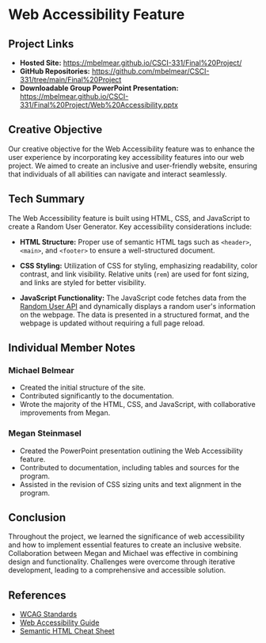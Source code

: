 # Web Accessibility Feature

## Project Links

- **Hosted Site:** https://mbelmear.github.io/CSCI-331/Final%20Project/
- **GitHub Repositories:** https://github.com/mbelmear/CSCI-331/tree/main/Final%20Project
- **Downloadable Group PowerPoint Presentation:** https://mbelmear.github.io/CSCI-331/Final%20Project/Web%20Accessibility.pptx

## Creative Objective

Our creative objective for the Web Accessibility feature was to enhance the user experience by incorporating key accessibility features into our web project. We aimed to create an inclusive and user-friendly website, ensuring that individuals of all abilities can navigate and interact seamlessly.

## Tech Summary

The Web Accessibility feature is built using HTML, CSS, and JavaScript to create a Random User Generator. Key accessibility considerations include:

- **HTML Structure:** Proper use of semantic HTML tags such as `<header>`, `<main>`, and `<footer>` to ensure a well-structured document.
  
- **CSS Styling:** Utilization of CSS for styling, emphasizing readability, color contrast, and link visibility. Relative units (`rem`) are used for font sizing, and links are styled for better visibility.

- **JavaScript Functionality:** The JavaScript code fetches data from the [Random User API](https://randomuser.me) and dynamically displays a random user's information on the webpage. The data is presented in a structured format, and the webpage is updated without requiring a full page reload.

## Individual Member Notes

### Michael Belmear
- Created the initial structure of the site.
- Contributed significantly to the documentation.
- Wrote the majority of the HTML, CSS, and JavaScript, with collaborative improvements from Megan.

### Megan Steinmasel
- Created the PowerPoint presentation outlining the Web Accessibility feature.
- Contributed to documentation, including tables and sources for the program.
- Assisted in the revision of CSS sizing units and text alignment in the program.

## Conclusion

Throughout the project, we learned the significance of web accessibility and how to implement essential features to create an inclusive website. Collaboration between Megan and Michael was effective in combining design and functionality. Challenges were overcome through iterative development, leading to a comprehensive and accessible solution.

## References

- [WCAG Standards](https://www.w3.org/WAI/standards-guidelines/wcag/)
- [Web Accessibility Guide](https://blog.hubspot.com/website/web-accessibility)
- [Semantic HTML Cheat Sheet](https://medium.com/@ericapantojacs/semantic-html-cheat-sheet-9194768368bb)
